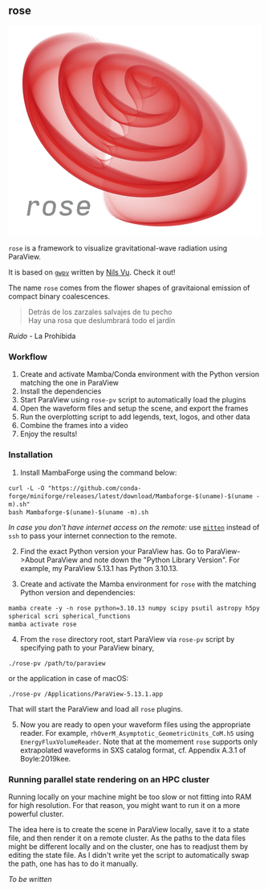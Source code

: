 ## rose

![The rose](rose.png)

`rose` is a framework to visualize gravitational-wave radiation using ParaView.

It is based on [`gwpv`](https://github.com/nilsvu/gwpv) written by [Nils Vu](https://github.com/nilsvu). Check it out!

The name `rose` comes from the flower shapes of gravitaional emission of compact binary coalescences.

> Detrás de los zarzales salvajes de tu pecho \
> Hay una rosa que deslumbrará todo el jardín

_Ruido_ - La Prohibida

### Workflow
1. Create and activate Mamba/Conda environment with the Python version matching the one in ParaView
2. Install the dependencies
3. Start ParaView using `rose-pv` script to automatically load the plugins
4. Open the waveform files and setup the scene, and export the frames
5. Run the overplotting script to add legends, text, logos, and other data
6. Combine the frames into a video
5. Enjoy the results!


### Installation

1. Install MambaForge using the command below:

```shell
curl -L -O "https://github.com/conda-forge/miniforge/releases/latest/download/Mambaforge-$(uname)-$(uname -m).sh"
bash Mambaforge-$(uname)-$(uname -m).sh
```

_In case you don't have internet access on the remote:_ use [`mitten`](https://github.com/unkaktus/mitten) instead of `ssh` to pass your internet connection to the remote.

2. Find the exact Python version your ParaView has. Go to ParaView->About ParaView and note down the "Python Library Version". For example, my ParaView 5.13.1 has Python 3.10.13.

3. Create and activate the Mamba environment for `rose` with the matching Python version and dependencies:

```shell
mamba create -y -n rose python=3.10.13 numpy scipy psutil astropy h5py spherical scri spherical_functions
mamba activate rose
```
4. From the `rose` directory root, start ParaView via `rose-pv` script by specifying path to your ParaView binary, 

```shell
./rose-pv /path/to/paraview
```

or the application in case of macOS:

```shell
./rose-pv /Applications/ParaView-5.13.1.app
```

That will start the ParaView and load all `rose` plugins.

5. Now you are ready to open your waveform files using the appropriate reader. For example, `rhOverM_Asymptotic_GeometricUnits_CoM.h5` using `EnergyFluxVolumeReader`.
Note that at the momement `rose` supports only extrapolated waveforms in SXS catalog format, cf. Appendix A.3.1 of Boyle:2019kee.

### Running parallel state rendering on an HPC cluster

Running locally on your machine might be too slow or not fitting into RAM for high resolution. For that reason, you might want to run it on a more powerful cluster.

The idea here is to create the scene in ParaView locally, save it to a state file, and then render it on a remote cluster. As the paths to the data files might be different locally and on the cluster, one has to readjust them by editing the state file. As I didn't write yet the script to automatically swap the path, one has has to do it manually.

_To be written_